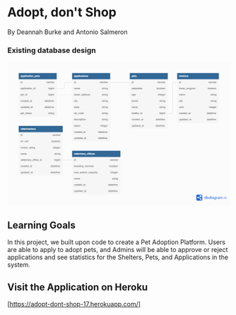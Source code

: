 # Adopt, don't Shop

By Deannah Burke and Antonio Salmeron

### Existing database design
![database outline](adopt_dont_shop_dbdiagram.png)

## Learning Goals

In this project, we built upon code to create a Pet Adoption Platform. Users are able to apply to adopt pets, and Admins will be able to approve or reject applications and see statistics for the Shelters, Pets, and Applications in the system.

## Visit the Application on Heroku
[https://adopt-dont-shop-17.herokuapp.com/]
